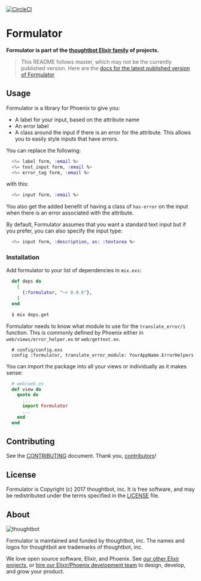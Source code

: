 [![CircleCI](https://circleci.com/gh/thoughtbot/formulator/tree/master.svg?style=svg&circle-token=91e22d7df81ae0ced6b7c1b37a804f657ab1e9de)](https://circleci.com/gh/thoughtbot/formulator/tree/master)

# Formulator

**Formulator is part of the [thoughtbot Elixir family][elixir-phoenix] of projects.**

> This README follows master, which may not be the currently published version.
> Here are the [docs for the latest published version of Formulator](https://hexdocs.pm/formulator)

## Usage

Formulator is a library for Phoenix to give you:
* A label for your input, based on the attribute name
* An error label
* A class around the input if there is an error for the attribute. This allows
  you to easily style inputs that have errors.

You can replace the following:
```elixir
  <%= label form, :email %>
  <%= text_input form, :email %>
  <%= error_tag form, :email %>
```

with this:
```elixir
  <%= input form, :email %>
```

You also get the added benefit of having a class of `has-error` on the input
when there is an error associated with the attribute.

By default, Formulator assumes that you want a standard text input but if you
prefer, you can also specify the input type:

```elixir
  <%= input form, :description, as: :textarea %>
```

### Installation

Add formulator to your list of dependencies in `mix.exs`:

```elixir
  def deps do
    [
      {:formulator, "~> 0.0.6"},
    ]
  end
```

```bash
  $ mix deps.get
```

Formulator needs to know what module to use for the `translate_error/1`
function. This is commonly defined by Phoenix either in
`web/views/error_helper.ex` or `web/gettext.ex`.
```
  # config/config.exs
  config :formulator, translate_error_module: YourAppName.ErrorHelpers
```

You can import the package into all your views or individually as it makes
sense:
```elixir
  # web/web.ex
  def view do
    quote do
      ...
      import Formulator
      ...
    end
  end
```

## Contributing

See the [CONTRIBUTING] document.
Thank you, [contributors]!

  [CONTRIBUTING]: CONTRIBUTING.md
  [contributors]: https://github.com/thoughtbot/formulator/graphs/contributors

## License

Formulator is Copyright (c) 2017 thoughtbot, inc.
It is free software, and may be redistributed
under the terms specified in the [LICENSE] file.

  [LICENSE]: /LICENSE

## About

![thoughtbot](https://thoughtbot.com/logo.png)

Formulator is maintained and funded by thoughtbot, inc.
The names and logos for thoughtbot are trademarks of thoughtbot, inc.

We love open source software, Elixir, and Phoenix. See [our other Elixir
projects][elixir-phoenix], or [hire our Elixir/Phoenix development team][hire]
to design, develop, and grow your product.

  [elixir-phoenix]: https://thoughtbot.com/services/elixir-phoenix?utm_source=github
  [hire]: https://thoughtbot.com?utm_source=github
